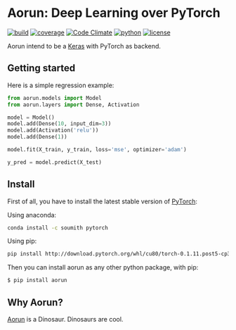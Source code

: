 # Aorun: Deep Learning over PyTorch

[![build](https://travis-ci.org/ramon-oliveira/aorun.svg?branch=master)](https://travis-ci.org/ramon-oliveira/aorun)
[![coverage](https://coveralls.io/repos/github/ramon-oliveira/aorun/badge.svg)](https://coveralls.io/github/ramon-oliveira/aorun)
[![Code Climate](https://codeclimate.com/github/ramon-oliveira/aorun/badges/gpa.svg)](https://codeclimate.com/github/ramon-oliveira/aorun)
[![python](https://img.shields.io/pypi/pyversions/aorun.svg)](https://pypi.python.org/pypi/aorun)
[![license](https://img.shields.io/github/license/ramon-oliveira/aorun.svg)](https://github.com/ramon-oliveira/aorun/blob/master/LICENSE)

Aorun intend to be a [Keras](https://keras.io) with PyTorch as backend.

## Getting started

Here is a simple regression example:

```python
from aorun.models import Model
from aorun.layers import Dense, Activation

model = Model()
model.add(Dense(10, input_dim=3))
model.add(Activation('relu'))
model.add(Dense(1))

model.fit(X_train, y_train, loss='mse', optimizer='adam')

y_pred = model.predict(X_test)
```

## Install

First of all, you have to install the latest stable version of [PyTorch](http://pytorch.org):

Using anaconda:
```bash
conda install -c soumith pytorch
```

Using pip:
```bash
pip install http://download.pytorch.org/whl/cu80/torch-0.1.11.post5-cp35-cp35m-linux_x86_64.whl
```

Then you can install aorun as any other python package, with pip:
```bash
$ pip install aorun
```

## Why Aorun?

[Aorun](https://en.wikipedia.org/wiki/Aorun) is a Dinosaur. Dinosaurs are cool.
